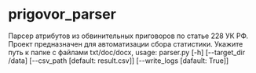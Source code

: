 # prigovor_parser
Парсер атрибутов из обвинительных приговоров по статье 228 УК РФ. Проект предназначен для автоматизации сбора статистики.
Укажите путь к папке с файлами txt/doc/docx,
usage: parser.py [-h] [--target_dir /data] [--csv_path [default: result.csv]] [--write_logs [dafault: True]]

